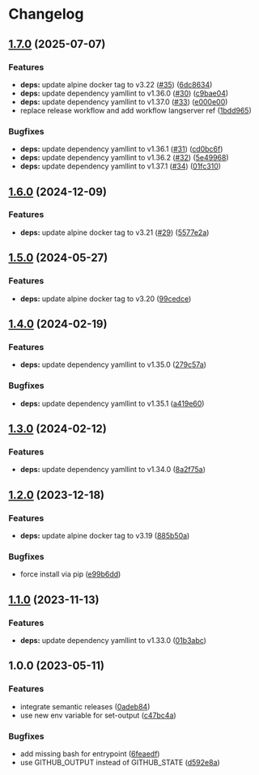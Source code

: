 # Changelog

## [1.7.0](https://github.com/actionhippie/yamllint/compare/v1.6.0...v1.7.0) (2025-07-07)


### Features

* **deps:** update alpine docker tag to v3.22 ([#35](https://github.com/actionhippie/yamllint/issues/35)) ([6dc8634](https://github.com/actionhippie/yamllint/commit/6dc863450f29650a375e0be02eb63cae2643bc5f))
* **deps:** update dependency yamllint to v1.36.0 ([#30](https://github.com/actionhippie/yamllint/issues/30)) ([c9bae04](https://github.com/actionhippie/yamllint/commit/c9bae04a0d224094ca30175f0ceab66538c724f0))
* **deps:** update dependency yamllint to v1.37.0 ([#33](https://github.com/actionhippie/yamllint/issues/33)) ([e000e00](https://github.com/actionhippie/yamllint/commit/e000e008417c052fb771eab82476c6ab85806634))
* replace release workflow and add workflow langserver ref ([1bdd965](https://github.com/actionhippie/yamllint/commit/1bdd965096938900e81515cee9398ced76ad6d49))


### Bugfixes

* **deps:** update dependency yamllint to v1.36.1 ([#31](https://github.com/actionhippie/yamllint/issues/31)) ([cd0bc6f](https://github.com/actionhippie/yamllint/commit/cd0bc6f0eb19e2a8a1408b7dfeafe623de73d04b))
* **deps:** update dependency yamllint to v1.36.2 ([#32](https://github.com/actionhippie/yamllint/issues/32)) ([5e49968](https://github.com/actionhippie/yamllint/commit/5e49968420d738c91d4d64da160b5457b93e00fd))
* **deps:** update dependency yamllint to v1.37.1 ([#34](https://github.com/actionhippie/yamllint/issues/34)) ([01fc310](https://github.com/actionhippie/yamllint/commit/01fc31018c7f50f0dd2827372c406edcf009b3e4))

## [1.6.0](https://github.com/actionhippie/yamllint/compare/v1.5.0...v1.6.0) (2024-12-09)


### Features

* **deps:** update alpine docker tag to v3.21 ([#29](https://github.com/actionhippie/yamllint/issues/29)) ([5577e2a](https://github.com/actionhippie/yamllint/commit/5577e2afcf71d35640c080737a0e101f596ad957))

## [1.5.0](https://github.com/actionhippie/yamllint/compare/v1.4.0...v1.5.0) (2024-05-27)


### Features

* **deps:** update alpine docker tag to v3.20 ([99cedce](https://github.com/actionhippie/yamllint/commit/99cedce12e38f1dde0c23c7e50a7507e32b651ca))

## [1.4.0](https://github.com/actionhippie/yamllint/compare/v1.3.0...v1.4.0) (2024-02-19)


### Features

* **deps:** update dependency yamllint to v1.35.0 ([279c57a](https://github.com/actionhippie/yamllint/commit/279c57a27ef2f40183f01022732e822dbfad7944))


### Bugfixes

* **deps:** update dependency yamllint to v1.35.1 ([a419e60](https://github.com/actionhippie/yamllint/commit/a419e6088229d476bf872522bf9396ea7e7af3c4))

## [1.3.0](https://github.com/actionhippie/yamllint/compare/v1.2.0...v1.3.0) (2024-02-12)


### Features

* **deps:** update dependency yamllint to v1.34.0 ([8a2f75a](https://github.com/actionhippie/yamllint/commit/8a2f75a0eff32b1cb000ae7387286e6b96fe3aba))

## [1.2.0](https://github.com/actionhippie/yamllint/compare/v1.1.0...v1.2.0) (2023-12-18)


### Features

* **deps:** update alpine docker tag to v3.19 ([885b50a](https://github.com/actionhippie/yamllint/commit/885b50a8d0738a55c1281bac523ac03a4c8f0d6a))


### Bugfixes

* force install via pip ([e99b6dd](https://github.com/actionhippie/yamllint/commit/e99b6dd7953c3cc4db9b972f205f90714bb316a5))

## [1.1.0](https://github.com/actionhippie/yamllint/compare/v1.0.0...v1.1.0) (2023-11-13)


### Features

* **deps:** update dependency yamllint to v1.33.0 ([01b3abc](https://github.com/actionhippie/yamllint/commit/01b3abc002d3658eda3b6ff0e799aa04a7d818ec))

## 1.0.0 (2023-05-11)


### Features

* integrate semantic releases ([0adeb84](https://github.com/actionhippie/yamllint/commit/0adeb8443b8ff28dba38a027a5af166fc9794533))
* use new env variable for set-output ([c47bc4a](https://github.com/actionhippie/yamllint/commit/c47bc4a97f4b89156417335bb050f92c26074cc9))


### Bugfixes

* add missing bash for entrypoint ([6feaedf](https://github.com/actionhippie/yamllint/commit/6feaedf4059397daaad6ec2f126da06c1b66158a))
* use GITHUB_OUTPUT instead of GITHUB_STATE ([d592e8a](https://github.com/actionhippie/yamllint/commit/d592e8a2891341774da3a75a6ff3c09925af0992))
